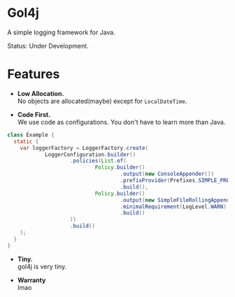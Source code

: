 # Gol4j

A simple logging framework for Java.

Status: Under Development.

# Features

- **Low Allocation.**    
  No objects are allocated(maybe) except for `LocalDateTime`.

- **Code First.**  
  We use code as configurations. You don't have to learn more than Java.

```java
class Example {
  static {
    var loggerFactory = LoggerFactory.create(
            LoggerConfiguration.builder()
                    .policies(List.of(
                            Policy.builder()
                                    .output(new ConsoleAppender())
                                    .prefixProvider(Prefixes.SIMPLE_PREFIX)
                                    .build(),
                            Policy.builder()
                                    .output(new SimpleFileRollingAppender("logs/logs-%d.log", 1)) // 2nd arg: roll size
                                    .minimalRequirement(LogLevel.WARN)
                                    .build()
                    ))
                    .build()
    );
  }
}
```

- **Tiny.**  
  gol4j is very tiny.

- **Warranty**  
  lmao